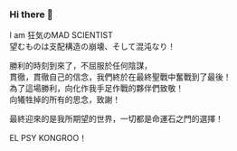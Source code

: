 ### Hi there 👋

I am 狂気のMAD SCIENTIST  
望むものは支配構造の崩壊、そして混沌なり！

勝利的時刻到來了，不屈服於任何陰謀，  
貫徹，貫徹自己的信念，我們終於在最終聖戰中奮戰到了最後！  
為了這場勝利，向化作我手足作戰的夥伴們致敬！  
向犧牲掉的所有的思念，致謝！

最終迎來的是我所期望的世界，一切都是命運石之門的選擇！

EL PSY KONGROO！
